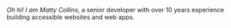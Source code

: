 _Oh hi! I am Matty Collins_, a senior developer with over 10 years experience building accessible websites and web apps.
